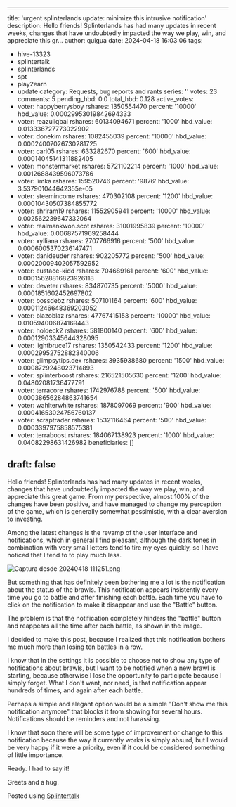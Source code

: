 
---
title: 'urgent splinterlands update: minimize this intrusive notification'
description: Hello friends! Splinterlands has had many updates in recent weeks, changes
  that have undoubtedly impacted the way we play, win, and appreciate this gr...
author: quigua
date: 2024-04-18 16:03:06
tags:
- hive-13323
- splintertalk
- splinterlands
- spt
- play2earn
- update
category: Requests, bug reports and rants
series: ''
votes: 23
comments: 5
pending_hbd: 0.0
total_hbd: 0.128
active_votes:
- voter: happyberrysboy
  rshares: 1350554470
  percent: '10000'
  hbd_value: 0.00029953019842694333
- voter: reazuliqbal
  rshares: 60134094671
  percent: '1000'
  hbd_value: 0.013336727773022902
- voter: donekim
  rshares: 1082455039
  percent: '10000'
  hbd_value: 0.00024007026730281725
- voter: carl05
  rshares: 633282670
  percent: '600'
  hbd_value: 0.00014045141311882405
- voter: monstermarket
  rshares: 5721102214
  percent: '1000'
  hbd_value: 0.0012688439596073786
- voter: limka
  rshares: 159520746
  percent: '9876'
  hbd_value: 3.537901044642355e-05
- voter: steemincome
  rshares: 470302108
  percent: '1200'
  hbd_value: 0.00010430507384855772
- voter: shriram19
  rshares: 11552905941
  percent: '10000'
  hbd_value: 0.002562239647332064
- voter: realmankwon.scot
  rshares: 31001995839
  percent: '10000'
  hbd_value: 0.00687571969258444
- voter: xylliana
  rshares: 2707766916
  percent: '500'
  hbd_value: 0.0006005370236147471
- voter: danideuder
  rshares: 902205772
  percent: '500'
  hbd_value: 0.00020009402057592952
- voter: eustace-kidd
  rshares: 704689161
  percent: '600'
  hbd_value: 0.00015628816823926118
- voter: deveter
  rshares: 834870735
  percent: '5000'
  hbd_value: 0.0001851602452697802
- voter: bossdebz
  rshares: 507101164
  percent: '600'
  hbd_value: 0.00011246648369203052
- voter: blazoblaz
  rshares: 47767415153
  percent: '10000'
  hbd_value: 0.010594006874169443
- voter: holdeck2
  rshares: 581800140
  percent: '600'
  hbd_value: 0.00012903345644328095
- voter: lightbruce17
  rshares: 1350542433
  percent: '1200'
  hbd_value: 0.00029952752882340006
- voter: glimpsytips.dex
  rshares: 3935938680
  percent: '1500'
  hbd_value: 0.0008729248023714893
- voter: splinterboost
  rshares: 216521505630
  percent: '1200'
  hbd_value: 0.04802081736477791
- voter: terracore
  rshares: 1742976788
  percent: '500'
  hbd_value: 0.00038656284863741654
- voter: wahlterwhite
  rshares: 1878097069
  percent: '900'
  hbd_value: 0.00041653024756760137
- voter: scraptrader
  rshares: 1532116464
  percent: '500'
  hbd_value: 0.0003397975858575381
- voter: terraboost
  rshares: 184067138923
  percent: '1000'
  hbd_value: 0.04082298631426982
beneficiaries: []

draft: false
---

Hello friends! Splinterlands has had many updates in recent weeks, changes that have undoubtedly impacted the way we play, win, and appreciate this great game. From my perspective, almost 100% of the changes have been positive, and have managed to change my perception of the game, which is generally somewhat pessimistic, with a clear aversion to investing.

Among the latest changes is the revamp of the user interface and notifications, which in general I find pleasant, although the dark tones in combination with very small letters tend to tire my eyes quickly, so I have noticed that I tend to to play much less.


![Captura desde 20240418 111251.png](https://images.hive.blog/DQmYYgBumoYqjYuoc1BhTZXox1MngrbTVm35Bpza6ahbFtZ/Captura%20desde%202024-04-18%2011-12-51.png)

But something that has definitely been bothering me a lot is the notification about the status of the brawls. This notification appears insistently every time you go to battle and after finishing each battle. Each time you have to click on the notification to make it disappear and use the "Battle" button.

The problem is that the notification completely hinders the "battle" button and reappears all the time after each battle, as shown in the image.

I decided to make this post, because I realized that this notification bothers me much more than losing ten battles in a row.

I know that in the settings it is possible to choose not to show any type of notifications about brawls, but I want to be notified when a new brawl is starting, because otherwise I lose the opportunity to participate because I simply forget. What I don't want, nor need, is that notification appear hundreds of times, and again after each battle.

Perhaps a simple and elegant option would be a simple "Don't show me this notification anymore" that blocks it from showing for several hours. Notifications should be reminders and not harassing.

I know that soon there will be some type of improvement or change to this notification because the way it currently works is simply absurd, but I would be very happy if it were a priority, even if it could be considered something of little importance.

Ready. I had to say it!

Greets and a hug.

Posted using [Splintertalk](https://www.splintertalk.io/@quigua/urgent-splinterlands-update-minimize-this-intrusive-notification) 